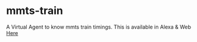 # mmts-train
A Virtual Agent to know mmts train timings. This is available in Alexa & Web <a href="https://mmts-train.vadrin.com/trains?from=lingampalli&to=falaknuma&time=17:00"> Here </a>
